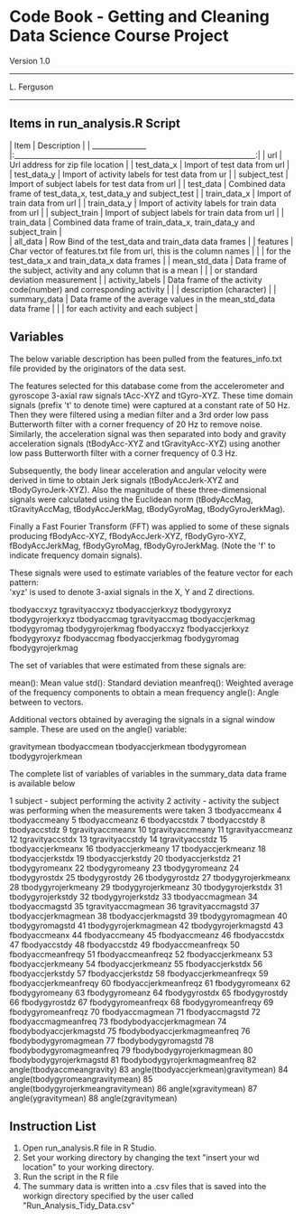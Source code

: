 # Code Book - Getting and Cleaning Data Science Course Project
Version 1.0
________________________________________________________________
L. Ferguson
________________________________________________________________

## Items in run_analysis.R Script

| Item            | Description                                                         |
| _______________ |:___________________________________________________________________:|
| url             | Url address for zip file location                                   |
| test_data_x     | Import of test data from url                                        |
| test_data_y     | Import of activity labels for test data from ur                     |
| subject_test    | Import of subject labels for test data from url                     |
| test_data       | Combined data frame of test_data_x, test_data_y and subject_test    |
| train_data_x    | Import of train data from url                                       |
| train_data_y    | Import of activity labels for train data from url                   |
| subject_train   | Import of subject labels for train data from url                    |
| train_data      | Combined data frame of train_data_x, train_data_y and subject_train |  
| all_data        | Row Bind of the test_data and train_data data frames                |
| features        | Char vector of features.txt file from url, this is the column names | 
|                 | for the test_data_x and train_data_x data frames                    |
| mean_std_data   | Data frame of the subject, activity and any column that is a mean   |
|                 | or standard deviation measurement                                   |
| activity_labels | Data frame of the activity code(number) and corresponding activity  |
|                 | description (character)                                             |
| summary_data    | Data frame of the average values in the mean_std_data data frame    |
|                 | for each activity and each subject                                  |

## Variables

The below variable description has been pulled from the features_info.txt file provided by the originators of the data sest.

The features selected for this database come from the accelerometer and gyroscope 3-axial raw signals tAcc-XYZ and tGyro-XYZ. These time domain signals (prefix 't' to denote time) were captured at a constant rate of 50 Hz. Then they were filtered using a median filter and a 3rd order low pass Butterworth filter with a corner frequency of 20 Hz to remove noise. Similarly, the acceleration signal was then separated into body and gravity acceleration signals (tBodyAcc-XYZ and tGravityAcc-XYZ) using another low pass Butterworth filter with a corner frequency of 0.3 Hz. 

Subsequently, the body linear acceleration and angular velocity were derived in time to obtain Jerk signals (tBodyAccJerk-XYZ and tBodyGyroJerk-XYZ). Also the magnitude of these three-dimensional signals were calculated using the Euclidean norm (tBodyAccMag, tGravityAccMag, tBodyAccJerkMag, tBodyGyroMag, tBodyGyroJerkMag). 

Finally a Fast Fourier Transform (FFT) was applied to some of these signals producing fBodyAcc-XYZ, fBodyAccJerk-XYZ, fBodyGyro-XYZ, fBodyAccJerkMag, fBodyGyroMag, fBodyGyroJerkMag. (Note the 'f' to indicate frequency domain signals). 

These signals were used to estimate variables of the feature vector for each pattern:  
'xyz' is used to denote 3-axial signals in the X, Y and Z directions.

tbodyaccxyz
tgravityaccxyz
tbodyaccjerkxyz
tbodygyroxyz
tbodygyrojerkxyz
tbodyaccmag
tgravityaccmag
tbodyaccjerkmag
tbodygyromag
tbodygyrojerkmag
fbodyaccxyz
fbodyaccjerkxyz
fbodygyroxyz
fbodyaccmag
fbodyaccjerkmag
fbodygyromag
fbodygyrojerkmag

The set of variables that were estimated from these signals are: 

mean(): Mean value
std(): Standard deviation
meanfreq(): Weighted average of the frequency components to obtain a mean frequency
angle(): Angle between to vectors.

Additional vectors obtained by averaging the signals in a signal window sample. These are used on the angle() variable:

gravitymean
tbodyaccmean
tbodyaccjerkmean
tbodygyromean
tbodygyrojerkmean

The complete list of variables of variables in the summary_data data frame is available below

1 subject - subject performing the activity
2 activity - activity the subject was performing when the measurements were taken
3 tbodyaccmeanx
4 tbodyaccmeany 
5 tbodyaccmeanz 
6 tbodyaccstdx 
7 tbodyaccstdy
8 tbodyaccstdz
9 tgravityaccmeanx 
10 tgravityaccmeany
11 tgravityaccmeanz
12 tgravityaccstdx
13 tgravityaccstdy 
14 tgravityaccstdz
15 tbodyaccjerkmeanx
16 tbodyaccjerkmeany 
17 tbodyaccjerkmeanz 
18 tbodyaccjerkstdx 
19 tbodyaccjerkstdy 
20 tbodyaccjerkstdz 
21 tbodygyromeanx 
22 tbodygyromeany
23 tbodygyromeanz
24 tbodygyrostdx
25 tbodygyrostdy
26 tbodygyrostdz
27 tbodygyrojerkmeanx
28 tbodygyrojerkmeany
29 tbodygyrojerkmeanz
30 tbodygyrojerkstdx
31 tbodygyrojerkstdy
32 tbodygyrojerkstdz
33 tbodyaccmagmean
34 tbodyaccmagstd
35 tgravityaccmagmean
36 tgravityaccmagstd
37 tbodyaccjerkmagmean
38 tbodyaccjerkmagstd
39 tbodygyromagmean
40 tbodygyromagstd
41 tbodygyrojerkmagmean
42 tbodygyrojerkmagstd
43 fbodyaccmeanx
44 fbodyaccmeany
45 fbodyaccmeanz
46 fbodyaccstdx
47 fbodyaccstdy
48 fbodyaccstdz
49 fbodyaccmeanfreqx
50 fbodyaccmeanfreqy
51 fbodyaccmeanfreqz
52 fbodyaccjerkmeanx
53 fbodyaccjerkmeany
54 fbodyaccjerkmeanz
55 fbodyaccjerkstdx
56 fbodyaccjerkstdy
57 fbodyaccjerkstdz
58 fbodyaccjerkmeanfreqx
59 fbodyaccjerkmeanfreqy
60 fbodyaccjerkmeanfreqz
61 fbodygyromeanx
62 fbodygyromeany
63 fbodygyromeanz
64 fbodygyrostdx
65 fbodygyrostdy
66 fbodygyrostdz
67 fbodygyromeanfreqx
68 fbodygyromeanfreqy
69 fbodygyromeanfreqz
70 fbodyaccmagmean
71 fbodyaccmagstd
72 fbodyaccmagmeanfreq
73 fbodybodyaccjerkmagmean
74 fbodybodyaccjerkmagstd
75 fbodybodyaccjerkmagmeanfreq
76 fbodybodygyromagmean
77 fbodybodygyromagstd
78 fbodybodygyromagmeanfreq
79 fbodybodygyrojerkmagmean
80 fbodybodygyrojerkmagstd
81 fbodybodygyrojerkmagmeanfreq
82 angle(tbodyaccmeangravity)
83 angle(tbodyaccjerkmean)gravitymean)
84 angle(tbodygyromeangravitymean)
85 angle(tbodygyrojerkmeangravitymean)
86 angle(xgravitymean)
87 angle(ygravitymean)
88 angle(zgravitymean)

## Instruction List

1. Open run_analysis.R file in R Studio.
2. Set your working directory by changing the text "insert your wd location" to your working directory.
3. Run the script in the R file
4. The summary data is written into a .csv files that is saved into the workign directory specified by the user called "Run_Analysis_Tidy_Data.csv"

